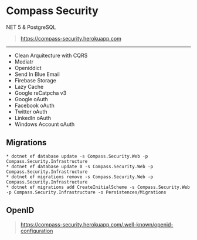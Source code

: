 # Compass Security

NET 5 &amp; PostgreSQL

> https://compass-security.herokuapp.com

---

* Clean Arquitecture with CQRS 
* Mediatr
* Openiddict
* Send In Blue Email
* Firebase Storage
* Lazy Cache
* Google reCatpcha v3
* Google oAuth
* Facebook oAuth
* Twitter oAuth
* LinkedIn oAuth
* Windows Account oAuth

## Migrations
~~~
* dotnet ef database update -s Compass.Security.Web -p Compass.Security.Infrastructure
* dotnet ef database update 0 -s Compass.Security.Web -p Compass.Security.Infrastructure
* dotnet ef migrations remove -s Compass.Security.Web -p Compass.Security.Infrastructure
* dotnet ef migrations add CreateInitialScheme -s Compass.Security.Web -p Compass.Security.Infrastructure -o Persistences/Migrations
~~~

## OpenID

> https://compass-security.herokuapp.com/.well-known/openid-configuration